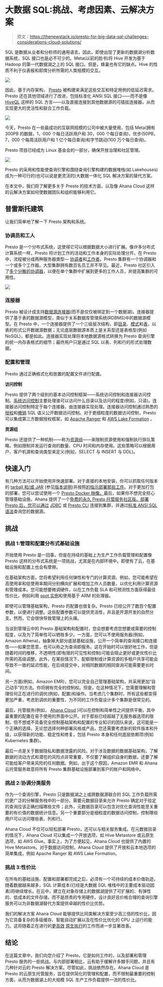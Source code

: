 # 大数据 SQL:挑战、考虑因素、云解决方案

> 原文：<https://thenewstack.io/presto-for-big-data-sql-challenges-considerations-cloud-solutions/>

SQL 是数据从业者和分析师的通用语言。因此，即使出现了更新的数据湖分析数据系统，SQL 接口也是必不可少的。Meta(以前的脸书)将 Hive 开发为基于 Hadoop 的第一代数据湖之上的 SQL 接口。但是，蜂巢也有它的缺点。Hive 的性质不利于仪表板和即席分析所需的人类规模的交互。

![](img/51a3aa11fc03ddc196cd6e2b9b3d727e.png)

因此，基于内存架构， [Presto](https://prestodb.io/) 被构建来满足这些交互和特定用例的低延迟需求。Presto 还在其他领域进行了改进，包括标准化 ANSI SQL 接口——而不是像 [HiveQL](https://cwiki.apache.org/confluence/display/Hive/LanguageManual) 这样的 SQL 方言——以及直接连接到其他数据源的可插拔连接器，从而实现更大的灵活性和联合工作负载。

![](img/78eb14b8c96f1f53904f712847ad9c8a.png)

今天，Presto 在一些最成功的互联网规模的公司中被大量使用，包括 Meta(拥有 300PB 的数据，1，000 个每日活跃用户和 30，000 个每日查询)，优步(50PB，7，000 个每周活跃用户和 1 亿个每日查询)和字节跳动(100 万个每日查询)。

Presto 项目已经成为 Linux 基金会的一部分，确保开放治理和社区管理。

![](img/0225c176641afc72f56fb8ff26ce6964.png)

Presto 的采用和性能使查询引擎和围绕查询引擎构建的数据堆栈(如 Lakehouses)成为一种可行的(也可以说是更灵活的)大数据一体化 SQL 解决方案的替代方案。

在本文中，我们将了解更多关于 Presto 的技术方面，以及像 Ahana Cloud 这样的云解决方案如何使数据团队和组织能够利用它。

## 普雷斯托建筑

让我们简单地了解一下 Presto 架构和系统。

### 协调员和工人

Presto 是一个分布式系统，这使得它可以根据数据大小进行扩展。像许多分布式计算系统一样，Presto 将计划工作的活动和工作本身的实际处理分开。在 Presto 中，流程被分成两种服务器类型— [协调者](https://prestodb.io/docs/current/overview/concepts.html#coordinator)和[工作者](https://prestodb.io/docs/current/overview/concepts.html#worker)。Presto 集群有一个协调器和一个或多个工作器。大型集群拥有数百名员工并不罕见。最近，Presto 社区引入了[多个分散的协调器](https://prestodb.io/blog/2022/04/15/disggregated-coordinator)，以便在单个集群中扩展到更多的工作人员，并提高集群的可用性。

![](img/0de5e0505f5df432ae431d3f1163ca3d.png)

### 连接器

Presto 被设计成支持[数据源连接器](https://prestodb.io/docs/current/overview/concepts.html#connector)(而不是仅仅被绑定到一个数据湖)。连接器提供了基于表的数据源模型，类似于关系数据库管理系统(RDBMS)中的数据源模型。在 Presto 中，一个连接器提供了一个三级层次结构，即[目录](https://prestodb.io/docs/current/overview/concepts.html#catalog)、[模式](https://prestodb.io/docs/current/overview/concepts.html#schema)和[表](https://prestodb.io/docs/current/overview/concepts.html#table)，以表的形式公开数据源数据；无论底层数据源本质上是关系型还是表格型(例如 NoSQL)，都是如此。连接器实现处理将本地数据源格式转换为 Presto 查询引擎的统一内存表格式的细节；最终用户只是通过 SQL 以表、列和行的形式处理数据。

### 配置和管理

Presto 通过正确格式化和放置的配置文件进行配置。

**访问控制**

Presto 提供了两个级别的基本访问控制框架——系统访问控制和连接器访问控制。[系统访问控制](https://prestodb.io/docs/current/security/built-in-system-access-control.html)主要处理谁可以访问什么目录以及访问的程度(例如，只读)。连接器访问控制特定于每个连接器，由连接器实现处理。连接器访问控制通过熟悉的[授权](https://prestodb.io/docs/current/sql/grant.html)和[撤销](https://prestodb.io/docs/current/sql/revoke.html) SQL 语义公开数据访问控制。对于更细粒度的数据访问控制，Presto 可以集成第三方数据授权框架，如 [Apache Ranger](https://ranger.apache.org/) 和 [AWS Lake Formation](https://aws.amazon.com/lake-formation/) 。

**资源组**

Presto 还提供了一种机制——称为[资源组](https://prestodb.io/docs/current/admin/resource-groups.html)——来限制资源使用和强制执行排队策略，例如限制并发运行查询的数量、CPU 时间和内存使用。这些策略可以根据用户、客户机源和查询类型来定义(例如，SELECT 与 INSERT 与 DDL)。

## 快速入门

有几种方法可以开始使用并快速部署。对于直接的本地安装，你可以抓取任何版本的 [tarball 和/或 JAR](https://repo1.maven.org/maven2/com/facebook/presto/presto-server/) (参见[版本说明](https://prestodb.io/docs/current/release.html))并按照[的指示部署那些工件](https://prestodb.io/docs/current/installation/deployment.html)。对于更加打包的部署，您可以尝试使用一个 [Presto Docker 映像。](https://hub.docker.com/r/ahanaio/prestodb-sandbox)最后，如果你不想完全担心管理基础设施，Ahana 提供了一个[免费的永久 Presto 托管服务社区版。部署 Presto 后，您可以通过](https://ahana.io/docs/community-gs) [JDBC](https://prestodb.io/docs/current/installation/jdbc.html) 或 [Presto CLI](https://prestodb.io/docs/current/installation/cli.html) 连接到集群，并通过[标准 ANSI SQL 语法](https://prestodb.io/docs/current/sql.html)查询您的数据源。

## 挑战

### 挑战 1:管理和配置分布式基础设施

开始使用 Presto 是一回事，但是在持续的基础上为生产工作负载管理和配置像 Presto 这样的分布式系统是一项挑战，尤其是在内部环境中。即使有了云，在基础设施和配置上也会有摩擦。

在基础架构方面，您将希望利用任何弹性和专门的计算资源。例如，您可能希望在高使用率和低使用率期间分别横向扩展和增加工作人员数量，以优化利用计算资源和管理成本。您可能想要微调硬件，以在工作负载 SLA 和可预测性方面获得最佳性价比，例如利用 [spot 实例](https://aws.amazon.com/ec2/spot)和使用基于 ARM 的处理器。

即使可以管理基础架构，Presto 的配置也很复杂。Presto 已经公开了数百个配置参数，以便进行调整。这些配置参数可以提供灵活性，并且是开源开发的自然分支。然而，它会很快导致管理上的头痛。

当谈到管理云中的 Presto 基础架构和配置时，您会想要考虑您想要或需要的控制程度，以及为了简单性可以牺牲多少。一方面，您可以不使用服务器(例如，Amazon Athena)，抽象掉大部分底层基础设施，公开一个简单的查询接口和连接性——如果您愿意，也可以称之为查询即服务。这在开始时可以很好地工作，但是随着时间的推移，不透明性(即有限的可见性和控制)可能会阻止更好或更优性价比所需的高级调整。此外，在某些情况下，配额限制或计算资源的多租户共享可能会导致不一致的延迟性能，在后续提交中，对相同数据的相同查询可能需要更长时间。

另一方面(例如，Amazon EMR)，您可以完全自己管理基础架构，并采用更加“自己动手”的方法。你将拥有完全的控制权。但是，在这种情况下，您需要理解和管理任何正在进行的调优(例如，配置)和操作。当考虑几个集群时，所有这些都变得更加严重，考虑到调优的重要性，为不同的工作负载设计多个集群是很常见的。

最后，托管服务(例如， [Ahana Cloud](https://ahana.io/ahana-cloud/) )可以在控制和简单性之间提供平衡，其中最重要的配置在易于使用的界面中公开。对于那些已经超越了无服务器选项的限制，但不想或不具备完全控制基础架构和配置的专业知识的团队来说，这可能是一个正确的选择。无论您选择何种部署风格或产品，您还需要考虑新的软件版本和升级，以获得新的功能、稳定性和修复，包括 Presto 本身和任何底层依赖项(例如 Kubernetes 集群)。

最后一点是关于数据隐私和数据泄露的风险。对于涉及数据的数据基础架构，了解数据的流动方式和潜在的风险点非常重要，不仅要了解组织自身的数据，还要了解可能给客户带来风险的任何数据。例如，出于这个原因，Amazon EMR 和 Ahana 云托管服务故意将所有 Presto 集群基础设施部署到客户的帐户和网络中。

### 挑战 2:协调分类服务

作为一个查询引擎，Presto 只是数据湖之上或跨数据源联合的 SQL 工作负载所需的更广泛的分解服务栈中的一部分。需要元数据目录来允许 Presto 确定对于给定的查询应该正确扫描哪些文件；此外，元数据目录可以包含对优化查询性能至关重要的有价值的数据统计信息。另一个重要部分是细粒度的数据访问控制，控制哪些用户可以访问哪些表、列和行。

Ahana Cloud 不仅可以轻松部署 Presto，还可以与相关服务集成。在元数据目录的情况下，Ahana Cloud 可以集成一个开放选项，如 Hive Metastore 或云原生选项，如 AWS Glue。事实上，为了方便起见，Ahana Cloud 也提供了内置的 Hive Metastore。对于数据访问控制，Ahana Cloud 提供了开放和云本地选项的简单集成，例如 Apache Ranger 和 AWS Lake Formation。

### 挑战 3:性价比

在所有的基础设施、配置和部署都完成之后，必须有一个可持续的成本价值轨迹。随着数据越来越多，SQL 计算成本(已经是大数据 SQL 堆栈中的主要成本驱动因素)将继续增长。在云中，建立在对象存储上的数据湖提供了可扩展的、有弹性的、低成本的文件存储，而不是昂贵的专用硬件。设计良好且价格合理的查询引擎服务可以为非数据湖替代方案提供卓越的性价比优势。

我们的解决方案 Ahana Cloud 能够提供比同类解决方案至少高三倍的性价比，因为它具备复杂的多级缓存、智能自动扩展以及在性价比优化的 CPU 上运行的能力。这将随着正在进行的[更高效](https://engineering.fb.com/2022/08/31/open-source/velox/) [原生执行](https://engineering.fb.com/2022/08/31/open-source/velox/)的工作而进一步显著改善。

## 结论

在这篇文章中，我们向您介绍了 Presto，它是如何工作的，以及部署和管理 Presto 服务的一些挑战。与内部部署相比，云有助于缓解许多棘手问题，并且有几种针对云的 Presto 解决方案。尽管如此，挑战依然存在。Ahana Cloud 是 Presto 的云原生托管服务，旨在提供简化的管理和配置，而不限制最重要的控制方面，从而为数据湖上的大规模 SQL 生产工作负载提供一流的性价比。

<svg xmlns:xlink="http://www.w3.org/1999/xlink" viewBox="0 0 68 31" version="1.1"><title>Group</title> <desc>Created with Sketch.</desc></svg>